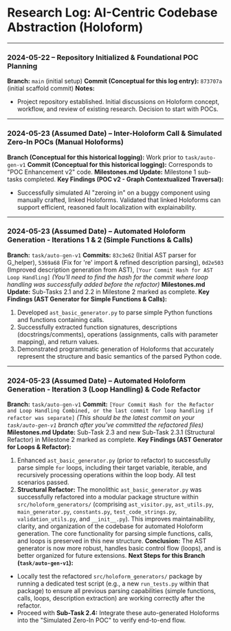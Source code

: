 # Research Log: AI-Centric Codebase Abstraction (Holoform)

---

### 2024-05-22 – Repository Initialized & Foundational POC Planning
**Branch:** `main` (initial setup)
**Commit (Conceptual for this log entry):** `873707a` (initial scaffold commit)
**Notes:**
*   Project repository established. Initial discussions on Holoform concept, workflow, and review of existing research. Decision to start with POCs.

---

### 2024-05-23 (Assumed Date) – Inter-Holoform Call & Simulated Zero-In POCs (Manual Holoforms)
**Branch (Conceptual for this historical logging):** Work prior to `task/auto-gen-v1`
**Commit (Conceptual for this historical logging):** Corresponds to "POC Enhancement v2" code.
**Milestones.md Update:** Milestone 1 sub-tasks completed.
**Key Findings (POC v2 - Graph Contextualized Traversal):**
*   Successfully simulated AI "zeroing in" on a buggy component using manually crafted, linked Holoforms. Validated that linked Holoforms can support efficient, reasoned fault localization with explainability.

---

### 2024-05-23 (Assumed Date) – Automated Holoform Generation - Iterations 1 & 2 (Simple Functions & Calls)
**Branch:** `task/auto-gen-v1`
**Commits:** `83c3e62` (Initial AST parser for G_helper), `5369a68` (Fix for 're' import & refined description parsing), `0d2e503` (Improved description generation from AST), `[Your Commit Hash for AST Loop Handling]` *(You'll need to find the hash for the commit where loop handling was successfully added before the refactor)*
**Milestones.md Update:** Sub-Tasks 2.1 and 2.2 in Milestone 2 marked as complete.
**Key Findings (AST Generator for Simple Functions & Calls):**
1.  Developed `ast_basic_generator.py` to parse simple Python functions and functions containing calls.
2.  Successfully extracted function signatures, descriptions (docstrings/comments), operations (assignments, calls with parameter mapping), and return values.
3.  Demonstrated programmatic generation of Holoforms that accurately represent the structure and basic semantics of the parsed Python code.

---

### 2024-05-23 (Assumed Date) – Automated Holoform Generation - Iteration 3 (Loop Handling) & Code Refactor
**Branch:** `task/auto-gen-v1`
**Commit:** `[Your Commit Hash for the Refactor and Loop Handling Combined, or the last commit for loop handling if refactor was separate]` *(This should be the latest commit on your `task/auto-gen-v1` branch after you've committed the refactored files)*
**Milestones.md Update:** Sub-Task 2.3 and new Sub-Task 2.3.1 (Structural Refactor) in Milestone 2 marked as complete.
**Key Findings (AST Generator for Loops & Refactor):**
1.  Enhanced `ast_basic_generator.py` (prior to refactor) to successfully parse simple `for` loops, including their target variable, iterable, and recursively processing operations within the loop body. All test scenarios passed.
2.  **Structural Refactor:** The monolithic `ast_basic_generator.py` was successfully refactored into a modular package structure within `src/holoform_generators/` (comprising `ast_visitor.py`, `ast_utils.py`, `main_generator.py`, `constants.py`, `test_code_strings.py`, `validation_utils.py`, and `__init__.py`). This improves maintainability, clarity, and organization of the codebase for automated Holoform generation. The core functionality for parsing simple functions, calls, and loops is preserved in this new structure.
**Conclusion:** The AST generator is now more robust, handles basic control flow (loops), and is better organized for future extensions.
**Next Steps for this Branch (`task/auto-gen-v1`):**
*   Locally test the refactored `src/holoform_generators/` package by running a dedicated test script (e.g., a new `run_tests.py` within that package) to ensure all previous parsing capabilities (simple functions, calls, loops, description extraction) are working correctly after the refactor.
*   Proceed with **Sub-Task 2.4:** Integrate these auto-generated Holoforms into the "Simulated Zero-In POC" to verify end-to-end flow.